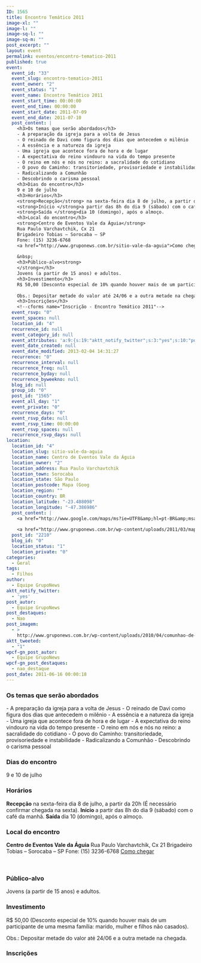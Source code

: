 ```yaml
---
ID: 1565
title: Encontro Temático 2011
image-xl: ""
image-l: ""
image-sq-l: ""
image-sq-m: ""
post_excerpt: ""
layout: event
permalink: eventos/encontro-tematico-2011
published: true
event:
  event_id: "33"
  event_slug: encontro-tematico-2011
  event_owner: "2"
  event_status: "1"
  event_name: Encontro Temático 2011
  event_start_time: 00:00:00
  event_end_time: 00:00:00
  event_start_date: 2011-07-09
  event_end_date: 2011-07-10
  post_content: |
    <h3>Os temas que serão abordados</h3>
    - A preparação da igreja para a volta de Jesus
    - O reinado de Davi como figura dos dias que antecedem o milênio
    - A essência e a natureza da igreja
    - Uma igreja que acontece fora de hora e de lugar
    - A expectativa do reino vindouro na vida do tempo presente
    - O reino em nós e nós no reino: a sacralidade do cotidiano
    - O povo do Caminho: transitoriedade, provisoriedade e instabilidade
    - Radicalizando a Comunhão
    - Descobrindo o carisma pessoal
    <h3>Dias do encontro</h3>
    9 e 10 de julho
    <h3>Horários</h3>
    <strong>Recepção</strong> na sexta-feira dia 8 de julho, a partir da 20h (É necessário confirmar chegada na sexta).
    <strong>Início </strong>a partir das 8h do dia 9 (sábado) com o café da manhã.
    <strong>Saída </strong>dia 10 (domingo), após o almoço.
    <h3>Local do encontro</h3>
    <strong>Centro de Eventos Vale da Águia</strong>
    Rua Paulo Varchavtchik, Cx 21
    Brigadeiro Tobias – Sorocaba – SP
    Fone: (15) 3236-6768
    <a href="http://www.gruponews.com.br/sitio-vale-da-aguia">Como chegar</a>
    
    &nbsp;
    <h3>Público-alvo<strong>
    </strong></h3>
    Jovens (a partir de 15 anos) e adultos.
    <h3>Investimento</h3>
    R$ 50,00 (Desconto especial de 10% quando houver mais de um participante de uma mesma família: marido, mulher e filhos não casados).
    
    Obs.: Depositar metade do valor até 24/06 e a outra metade na chegada.
    <h3>Inscrições</h3>
    <!--cforms name="Inscrição - Encontro Temático 2011"-->
  event_rsvp: "0"
  event_spaces: null
  location_id: "4"
  recurrence_id: null
  event_category_id: null
  event_attributes: 'a:9:{s:19:"aktt_notify_twitter";s:3:"yes";s:10:"post_autor";s:16:"Equipe GrupoNews";s:14:"post_destaques";s:3:"Nao";s:11:"post_imagem";s:84:"http://www.gruponews.com.br/wp-content/uploads/2010/04/comunhao-de-cada-dia.jpg";s:12:"aktt_tweeted";s:1:"1";s:18:"wpcf-gn_post_autor";s:16:"Equipe GrupoNews";s:22:"wpcf-gn_post_destaques";s:12:"nao_destaque";s:19:"wpcf-invalid-fields";s:2042:"a:3:{s:63:"wpcf-textfield-gn_post_autor-c7dd3d8d13e239d275cca93ec7d82e2c-1";a:10:{s:5:"#type";s:9:"textfield";s:3:"#id";s:63:"wpcf-textfield-gn_post_autor-c7dd3d8d13e239d275cca93ec7d82e2c-1";s:6:"#title";s:13:"Nome do Autor";s:12:"#description";s:0:"";s:5:"#name";s:19:"wpcf[gn_post_autor]";s:6:"#value";s:16:"Equipe GrupoNews";s:7:"wpcf-id";s:13:"gn_post_autor";s:9:"wpcf-slug";s:13:"gn_post_autor";s:9:"wpcf-type";s:9:"textfield";s:9:"#validate";a:1:{s:8:"required";a:3:{s:6:"active";s:1:"1";s:5:"value";s:4:"true";s:7:"message";s:23:"Coloque o nome do autor";}}}s:72:"wpcf-textfield-gn_post_imagem_credito-d05f717555498803f28a63346ee534bd-1";a:9:{s:5:"#type";s:9:"textfield";s:3:"#id";s:72:"wpcf-textfield-gn_post_imagem_credito-d05f717555498803f28a63346ee534bd-1";s:6:"#title";s:18:"Crédito da imagem";s:12:"#description";s:0:"";s:5:"#name";s:28:"wpcf[gn_post_imagem_credito]";s:6:"#value";s:0:"";s:7:"wpcf-id";s:22:"gn_post_imagem_credito";s:9:"wpcf-slug";s:22:"gn_post_imagem_credito";s:9:"wpcf-type";s:9:"textfield";}s:63:"wpcf-radio-gn_post_destaques-39403c08421ac837052265aaad556ed4-1";a:12:{s:5:"#type";s:6:"radios";s:3:"#id";s:63:"wpcf-radio-gn_post_destaques-39403c08421ac837052265aaad556ed4-1";s:6:"#title";s:28:"Opções de Destaque na Home";s:12:"#description";s:0:"";s:5:"#name";s:23:"wpcf[gn_post_destaques]";s:6:"#value";s:12:"nao_destaque";s:7:"wpcf-id";s:17:"gn_post_destaques";s:9:"wpcf-slug";s:17:"gn_post_destaques";s:9:"wpcf-type";s:5:"radio";s:14:"#default_value";s:12:"nao_destaque";s:8:"#options";a:4:{s:14:"Destaque Maior";a:2:{s:6:"#value";s:14:"destaque_maior";s:6:"#title";s:14:"Destaque Maior";}s:15:"Destaque Médio";a:2:{s:6:"#value";s:14:"destaque_medio";s:6:"#title";s:15:"Destaque Médio";}s:9:"Novidades";a:2:{s:6:"#value";s:17:"destaque_novidade";s:6:"#title";s:9:"Novidades";}s:13:"Não destacar";a:2:{s:6:"#value";s:12:"nao_destaque";s:6:"#title";s:13:"Não destacar";}}s:9:"#validate";a:1:{s:8:"required";a:3:{s:6:"active";s:1:"1";s:5:"value";s:4:"true";s:7:"message";s:19:"Escolha uma opção";}}}}";s:27:"wpcf-gn_post_imagem_credito";s:0:"";}'
  event_date_created: null
  event_date_modified: 2013-02-04 14:31:27
  recurrence: "0"
  recurrence_interval: null
  recurrence_freq: null
  recurrence_byday: null
  recurrence_byweekno: null
  blog_id: null
  group_id: "0"
  post_id: "1565"
  event_all_day: "1"
  event_private: "0"
  recurrence_days: "0"
  event_rsvp_date: null
  event_rsvp_time: 00:00:00
  event_rsvp_spaces: null
  recurrence_rsvp_days: null
location:
  location_id: "4"
  location_slug: sitio-vale-da-aguia
  location_name: Centro de Eventos Vale da Águia
  location_owner: "2"
  location_address: Rua Paulo Varchavtchik
  location_town: Sorocaba
  location_state: São Paulo
  location_postcode: Mapa (Goog
  location_region: ""
  location_country: BR
  location_latitude: "-23.488098"
  location_longitude: "-47.386986"
  post_content: |
    <a href="http://www.google.com/maps/ms?ie=UTF8&amp;hl=pt-BR&amp;msa=0&amp;msid=101029055973969387879.00047056afb7234e1fdba&amp;ll=-23.452538,-47.321548&amp;spn=0.143937,0.307274&amp;t=h&amp;z=12" target="_blank">Mapa (Google Maps</a>)
    
    <a href="http://www.gruponews.com.br/wp-content/uploads/2011/03/mapa-atualizado-ceva.pdf" target="_blank">Baixe o Mapa em PDF</a>
  post_id: "2210"
  blog_id: "0"
  location_status: "1"
  location_private: "0"
categories:
  - Geral
tags:
  - Filhos
author:
  - Equipe GrupoNews
aktt_notify_twitter:
  - 'yes'
post_autor:
  - Equipe GrupoNews
post_destaques:
  - Nao
post_imagem:
  - >
    http://www.gruponews.com.br/wp-content/uploads/2010/04/comunhao-de-cada-dia.jpg
aktt_tweeted:
  - "1"
wpcf-gn_post_autor:
  - Equipe GrupoNews
wpcf-gn_post_destaques:
  - nao_destaque
post_date: 2011-06-16 00:00:18
---
```

<h3>Os temas que serão abordados</h3>
- A preparação da igreja para a volta de Jesus
- O reinado de Davi como figura dos dias que antecedem o milênio
- A essência e a natureza da igreja
- Uma igreja que acontece fora de hora e de lugar
- A expectativa do reino vindouro na vida do tempo presente
- O reino em nós e nós no reino: a sacralidade do cotidiano
- O povo do Caminho: transitoriedade, provisoriedade e instabilidade
- Radicalizando a Comunhão
- Descobrindo o carisma pessoal
<h3>Dias do encontro</h3>
9 e 10 de julho
<h3>Horários</h3>
<strong>Recepção</strong> na sexta-feira dia 8 de julho, a partir da 20h (É necessário confirmar chegada na sexta).
<strong>Início </strong>a partir das 8h do dia 9 (sábado) com o café da manhã.
<strong>Saída </strong>dia 10 (domingo), após o almoço.
<h3>Local do encontro</h3>
<strong>Centro de Eventos Vale da Águia</strong>
Rua Paulo Varchavtchik, Cx 21
Brigadeiro Tobias – Sorocaba – SP
Fone: (15) 3236-6768
<a href="http://www.gruponews.com.br/sitio-vale-da-aguia">Como chegar</a>

&nbsp;
<h3>Público-alvo<strong>
</strong></h3>
Jovens (a partir de 15 anos) e adultos.
<h3>Investimento</h3>
R$ 50,00 (Desconto especial de 10% quando houver mais de um participante de uma mesma família: marido, mulher e filhos não casados).

Obs.: Depositar metade do valor até 24/06 e a outra metade na chegada.
<h3>Inscrições</h3>
<!--cforms name="Inscrição - Encontro Temático 2011"-->